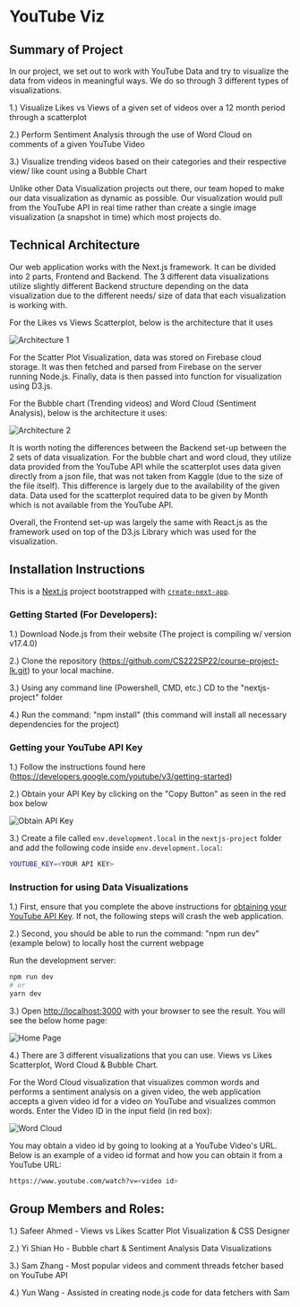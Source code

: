 # YouTube Viz

## Summary of Project
In our project, we set out to work with YouTube Data and try to visualize the data from videos in meaningful ways. We do so through 3 different types of visualizations.

1.) Visualize Likes vs Views of a given set of videos over a 12 month period through a scatterplot

2.) Perform Sentiment Analysis through the use of Word Cloud on comments of a given YouTube Video

3.) Visualize trending videos based on their categories and their respective view/ like count using a Bubble Chart

Unlike other Data Visualization projects out there, our team hoped to make our data visualization as dynamic as possible. Our visualization would pull from the YouTube API in real time rather than create a single image visualization (a snapshot in time) which most projects do. 
## Technical Architecture

Our web application works with the Next.js framework. It can be divided into 2 parts, Frontend and Backend. The 3 different data visualizations utilize slightly different Backend structure depending on the data visualization due to the different needs/ size of data that each visualization is working with. 

For the Likes vs Views Scatterplot, below is the architecture that it uses

![Architecture 1](https://github.com/CS222SP22/course-project-lk/blob/main/nextjs-project/Architecture1.png)

For the Scatter Plot Visualization, data was stored on Firebase cloud storage. It was then fetched and parsed from Firebase on the server running Node.js. Finally, data is then passed into function for visualization using D3.js.

For the Bubble chart (Trending videos) and Word Cloud (Sentiment Analysis), below is the architecture it uses:

![Architecture 2](https://github.com/CS222SP22/course-project-lk/blob/main/nextjs-project/TechnicalArchitecture2.png)

It is worth noting the differences between the Backend set-up between the 2 sets of data visualization. For the bubble chart and word cloud, they utilize data provided from the YouTube API while the scatterplot uses data given directly from a json file, that was not taken from Kaggle (due to the size of the file itself). This difference is largely due to the availability of the given data. Data used for the scatterplot required data to be given by Month which is not available from the YouTube API.

Overall, the Frontend set-up was largely the same with React.js as the framework used on top of the D3.js Library which was used for the visualization.

## Installation Instructions

This is a [Next.js](https://nextjs.org/) project bootstrapped with [`create-next-app`](https://github.com/vercel/next.js/tree/canary/packages/create-next-app).

### Getting Started (For Developers):

1.) Download Node.js from their website (The project is compiling w/ version v17.4.0)

2.) Clone the repository (https://github.com/CS222SP22/course-project-lk.git) to your local machine.

3.) Using any command line (Powershell, CMD, etc.) CD to the "nextjs-project" folder

4.) Run the command: "npm install" (this command will install all necessary dependencies for the project)

### Getting your YouTube API Key

1.) Follow the instructions found here (https://developers.google.com/youtube/v3/getting-started)

2.) Obtain your API Key by clicking on the "Copy Button" as seen in the red box below

![Obtain API Key](https://github.com/CS222SP22/course-project-lk/blob/main/nextjs-project/API%20Key%20Example.png)

3.) Create a file called `env.development.local` in the `nextjs-project` folder and add the following code inside `env.development.local`:

```bash
YOUTUBE_KEY=<YOUR API KEY>
```

### Instruction for using Data Visualizations

1.) First, ensure that you complete the above instructions for [obtaining your YouTube API Key](#getting-your-youtube-api-key). If not, the following steps will crash the web application.

2.) Second, you should be able to run the command: "npm run dev" (example below) to locally host the current webpage

Run the development server:

```bash
npm run dev
# or
yarn dev
```

3.) Open [http://localhost:3000](http://localhost:3000) with your browser to see the result. You will see the below home page:

![Home Page](https://github.com/CS222SP22/course-project-lk/blob/main/nextjs-project/Home%20Screen.png)

4.) There are 3 different visualizations that you can use. Views vs Likes Scatterplot, Word Cloud & Bubble Chart. 

For the Word Cloud visualization that visualizes common words and performs a sentiment analysis on a given video, the web application accepts a given video id for a video on YouTube and visualizes common words. Enter the Video ID in the input field (in red box):

![Word Cloud](https://github.com/CS222SP22/course-project-lk/blob/main/nextjs-project/Word%20Cloud.png)

You may obtain a video id by going to looking at a YouTube Video's URL. Below is an example of a video id format and how you can obtain it from a YouTube URL:

```bash
https://www.youtube.com/watch?v=<video id>
```

## Group Members and Roles:

1.) Safeer Ahmed - Views vs Likes Scatter Plot Visualization & CSS Designer

2.) Yi Shian Ho - Bubble chart & Sentiment Analysis Data Visualizations

3.) Sam Zhang - Most popular videos and comment threads fetcher based on YouTube API

4.) Yun Wang - Assisted in creating node.js code for data fetchers with Sam
